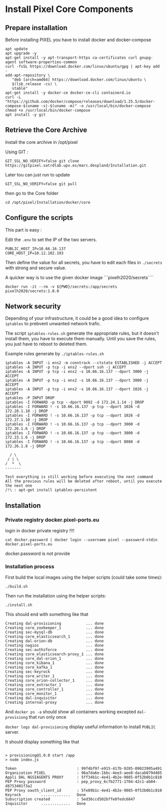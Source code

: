 # Install Pixel Core Components

## Prepare installation
Before installing PIXEL you have to install docker and docker-compose

```
apt update
apt upgrade -y
apt-get install -y apt-transport-https ca-certificates curl gnupg-agent software-properties-common
curl -fsSL https://download.docker.com/linux/ubuntu/gpg | apt-key add -
add-apt-repository \
   "deb [arch=amd64] https://download.docker.com/linux/ubuntu \
   $(lsb_release -cs) \
   stable"
apt-get install -y docker-ce docker-ce-cli containerd.io
curl -L "https://github.com/docker/compose/releases/download/1.25.5/docker-compose-$(uname -s)-$(uname -m)" -o /usr/local/bin/docker-compose
chmod +x /usr/local/bin/docker-compose
apt install -y git
```

## Retrieve the Core Archive
Install the core archive in /opt/pixel

Using GIT :
```
GIT_SSL_NO_VERIFY=false git clone https://gitpixel.satrdlab.upv.es/marc.despland/Installation.git
```

Later tou can just run to update
```
GIT_SSL_NO_VERIFY=false git pull
```

then go to the Core folder
```
cd /opt/pixel/Installation/docker/core
```

## Configure the scripts 

This part is easy :

Edit the ```.env``` to set the IP of the two servers.
```
PUBLIC_HOST_IP=10.66.16.137
CORE_HOST_IP=10.12.182.193
```
 
 Then define the value for all secrets, you have to edit each files in ```./secrets``` with strong and secure value.

 A quicker way is to use the given docker image ```pixelh2020/secrets````

```
docker run -it --rm -v ${PWD}/secrets:/app/secrets pixelh2020/secrets:1.0.0
```

## Network security

Depending of your infrastructure, it could be a good idea to configure ```iptables``` to prebvent unwanted network trafic.

The script ```iptables-rules.sh``` generate the appropriate rules, but it doesn't install them, you have to execute them manually. Until you save the rules, you just have to reboot to deleted them.

Example rules generate by ```./iptables-rules.sh```

```
iptables -A INPUT -i ens2 -m conntrack --ctstate ESTABLISHED -j ACCEPT
iptables -A INPUT -p tcp -i ens2 --dport ssh -j ACCEPT
iptables -A INPUT -p tcp -i ens2 -s 10.66.16.137 --dport 3000 -j ACCEPT
iptables -A INPUT -p tcp -i ens2 -s 10.66.16.137 --dport 3080 -j ACCEPT
iptables -A INPUT -p tcp -i ens2 -s 10.66.16.137 --dport 1026 -j ACCEPT
iptables -P INPUT DROP
iptables -I FORWARD -p tcp --dport 9092 -d 172.24.1.14 -j DROP
iptables -I FORWARD ! -s 10.66.16.137 -p tcp --dport 1026 -d 172.28.1.10 -j DROP
iptables -I FORWARD ! -s 10.66.16.137 -p tcp --dport 1026 -d 172.27.1.10 -j DROP
iptables -I FORWARD ! -s 10.66.16.137 -p tcp --dport 3000 -d 172.26.1.6 -j DROP
iptables -I FORWARD ! -s 10.66.16.137 -p tcp --dport 3000 -d 172.23.1.6 -j DROP
iptables -I FORWARD ! -s 10.66.16.137 -p tcp --dport 8080 -d 172.26.1.8 -j DROP

  / \
 / | \
/  *  \
-------

Test everything is still working before executing the next command
All the previous rules will be deleted after reboot, until you execute the next one
/!\ : apt-get install iptables-persistent
```

## Installation

### Private registry docker.pixel-ports.eu
login in docker private registry !!!!
```
cat docker.password | docker login --username pixel --password-stdin docker.pixel-ports.eu
```
docker.password is not provide

### Installation process

First build the local images using the helper scripts (could take some times):
```
./build.sh
```

Then run the installation using the helper scripts:
```
./install.sh
```

This should end with something like that
```
Creating dal-provisioning           ... done
Creating core_zookeeper_1           ... done
Creating sec-mysql-db               ... done
Creating core_elasticsearch_1       ... done
Creating dal-orion-db               ... done
Creating nagios                     ... done
Creating sec-authzforce             ... done
Creating core_elasticsearch-proxy_1 ... done
Creating core_dal-orion_1           ... done
Creating core_kibana_1              ... done
Creating core_kafka_1               ... done
Creating sec-keyrock                ... done
Creating core_writer_1              ... done
Creating core_orion-collector_1     ... done
Creating core_extractor_1           ... done
Creating core_controller_1          ... done
Creating core_monitor_1             ... done
Creating dal-inquisitor             ... done
Creating internal-proxy             ... done
```

And ```docker ps -a``` should show all containers working excepted ```dal-provisiong``` that run only once

```docker logs dal-provisioning``` display useful information to install ```PUBLIC``` server.

It should display something like that
```

> provisioning@1.0.0 start /app
> node index.js

Token                           : 99f4bf97-e915-417b-9285-09023905a491
Organization PIXEL              : 96a7da6e-1bbc-4ee3-aee8-dacab079d485
Appli DAL NGSIAGENTS PROXY      : 5ff34b1c-4e41-4b2e-9085-0f52b0b1c810
PEP Proxy password              : pep_proxy_6c7b2771-1704-42c1-ab04-d8753401f3a2
PEP Proxy oauth_client_id       : 5fe89b1c-4e41-4b2e-9085-0f52b0b1c810
Keyrock         .............   Done
Subscription created            : 5ed36ccd502bffe0fedc6847
Inquisitor      .............   Done
```
